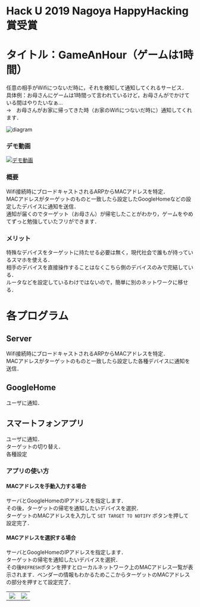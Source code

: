 # Hack U 2019 Nagoya HappyHacking賞受賞  

# タイトル：GameAnHour（ゲームは1時間）  
任意の相手がWifiにつないだ時に，それを検知して通知してくれるサービス．  
具体例：お母さんにゲームは1時間って言われているけど，お母さんがでかけている間はやりたいなぁ...  
 →　お母さんがお家に帰ってきた時（お家のWifiにつないだ時に）通知してくれます．

![diagram](https://user-images.githubusercontent.com/29916489/62693490-95ad1400-ba0d-11e9-98e8-378923c4a63d.png)

### デモ動画 
 [![デモ動画](http://img.youtube.com/vi/exCaS31xPbU/0.jpg)](http://www.youtube.com/watch?v=exCaS31xPbU)

### 概要
Wifi接続時にブロードキャストされるARPからMACアドレスを特定．  
MACアドレスがターゲットのものと一致したら設定したGoogleHomeなどの設定したデバイスに通知を送信．  
通知が届くのでターゲット（お母さん）が帰宅したことがわかり，ゲームをやめてずっと勉強していたフリができます．

### メリット  
特殊なデバイスをターゲットに持たせる必要は無く，現代社会で誰もが持っているスマホを使える．  
相手のデバイスを直接操作することはなくこちら側のデバイスのみで完結している．  
ルータなどを設定しているわけではないので，簡単に別のネットワークに移せる．  

# 各プログラム

## Server  
Wifi接続時にブロードキャストされるARPからMACアドレスを特定．  
MACアドレスがターゲットのものと一致したら設定した各種デバイスに通知を送信．  

## GoogleHome
ユーザに通知．   

## スマートフォンアプリ  
ユーザに通知．  
ターゲットの切り替え．  
各種設定  

### アプリの使い方
#### MACアドレスを手動入力する場合
サーバとGoogleHomeのIPアドレスを指定します．  
その後，ターゲットの帰宅を通知したいデバイスを選択．  
ターゲットのMACアドレスを入力して `SET TARGET TO NOTIFY` ボタンを押して設定完了．  
#### MACアドレスを選択する場合
サーバとGoogleHomeのIPアドレスを指定します．  
ターゲットの帰宅を通知したいデバイスを選択．  
その後`REFRESH`ボタンを押すとローカルネットワーク上のMACアドレス一覧が表示されます．ベンダーの情報もわかるためここからターゲットのMACアドレスの部分を押すとて設定完了．  
<table>
<tr>
<td><img src="https://user-images.githubusercontent.com/29916489/63913619-b7794400-ca6b-11e9-9a7e-f04b858333b9.png"></td>
<td><img src="https://user-images.githubusercontent.com/29916489/63913617-b7794400-ca6b-11e9-90ea-b276d2c6439d.png"></td>
</tr>
</table>
